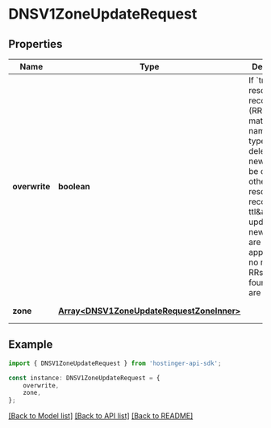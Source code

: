 # DNSV1ZoneUpdateRequest


## Properties

Name | Type | Description | Notes
------------ | ------------- | ------------- | -------------
**overwrite** | **boolean** | If &#x60;true&#x60;, resource records (RRs) matching name and type will be deleted and new RRs will be created, otherwise resource records\&#39; ttl\&#39;s are updated and new records are appended. If no matching RRs are found, they are created. | [optional] [default to true]
**zone** | [**Array&lt;DNSV1ZoneUpdateRequestZoneInner&gt;**](DNSV1ZoneUpdateRequestZoneInner.md) |  | [default to undefined]

## Example

```typescript
import { DNSV1ZoneUpdateRequest } from 'hostinger-api-sdk';

const instance: DNSV1ZoneUpdateRequest = {
    overwrite,
    zone,
};
```

[[Back to Model list]](../README.md#documentation-for-models) [[Back to API list]](../README.md#documentation-for-api-endpoints) [[Back to README]](../README.md)
